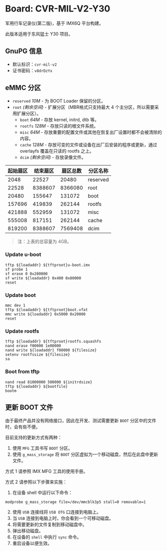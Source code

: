 # Board: CVR-MIL-V2-Y30

军用行车记录仪(第二版)，基于 IMX6Q 平台构建。

此版本适用于东风猛士 Y30 项目。

## GnuPG 信息

- 默认标识：`cvr-mil-v2`
- 证书密码：`v8drDzYx`

## eMMC 分区

- `reserved` *10M* - 为 BOOT Loader 保留的分区。
- `root` *(剩余空间)* - 扩展分区（MBR格式只支持最大 4 个主分区，所以需要采用扩展分区）。
  - `boot` *64M* - 存放 kernel, initrd, dtb 等。
  - `rootfs` *128M* - 存放只读的根文件系统。
  - `misc` *64M* - 存放重要的配置文件或其他在恢复出厂设置时都不会被清除的内容。
  - `cache` *128M* - 存放可变的文件或设备在出厂后安装的程序或更新，通过 overlayfs 覆盖在只读的 rootfs 之上。
  - `dcim` *(剩余空间)* - 存放录像文件。


起始扇区 | 结束扇区 | 扇区总数 | 分区名称
---------|----------|----------|---------
2048     | 22527    | 20480    | reserved
22528    | 8388607  | 8366080  | root
20480    | 155647   | 131072   | boot
157696   | 419839   | 262144   | rootfs
421888   | 552959   | 131072   | misc
555008   | 817151   | 262144   | cache
819200   | 8388607  | 7569408  | dcim

> 注：上表的总容量为 4GB。

### Update u-boot

```
tftp ${loadaddr} ${tftproot}u-boot.imx
sf probe 1
sf erase 0 0x200000
sf write ${loadaddr} 0x400 0x80000
reset 
```

### Update boot

```
mmc dev 1
tftp ${loadaddr} ${tftproot}boot.vfat
mmc write ${loadaddr} 0x5000 0x20000
reset
```

### Update rootfs

```
tftp ${loadaddr} ${tftproot}rootfs.squashfs
nand erase f00000 1e00000
nand write ${loadaddr} f00000 ${filesize}
setenv rootfssize ${filesize}
sa
```

### Boot from tftp

```
nand read 81000000 500000 ${initrdsize}
tftp ${loadaddr} ${bootfile}
bootm
```

## 更新 BOOT 文件

由于最终产品并没有网络接口，因此在开发、测试需要更新 `BOOT` 分区中的文件时，会有些不便。

目前支持的更新方式有两种：

1. 使用 `MFG` 工具书写 `BOOT` 分区。
2. 使用 `g_mass_storage` 将 `BOOT` 分区虚拟为一个移动磁盘，然后在此盘中更新文件。

方式 1 请参照 IMX MFG 工具的使用手册。

方式 2 请参照以下步骤来实施：

1. 在设备 shell 中运行以下命令：

```sh
modprobe g_mass_storage file=/dev/mmcblk3p5 stall=0 removable=1
```

2. 使用 `USB` 连接线将 `USB OTG` 口连接到电脑上。
3. 当 `USB` 连接到电脑上时，你会看到一个可移动磁盘。
4. 将需要更新的文件复制到移动磁盘中。
5. 弹出移动磁盘。
6. 在设备的 `shell` 中执行 `sync` 命令。
7. 重启设备以便生效。

